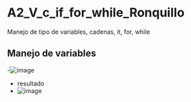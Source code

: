 # A2_V_c_if_for_while_Ronquillo
Manejo de tipo de variables, cadenas, it, for, while
## Manejo de variables 
-![image](https://github.com/user-attachments/assets/5d94f0aa-5d06-4ba4-8d93-d7369de857a3)
- resultado
- ![image](https://github.com/user-attachments/assets/de5a5a47-cbda-4529-b81e-45f7a4846772)
